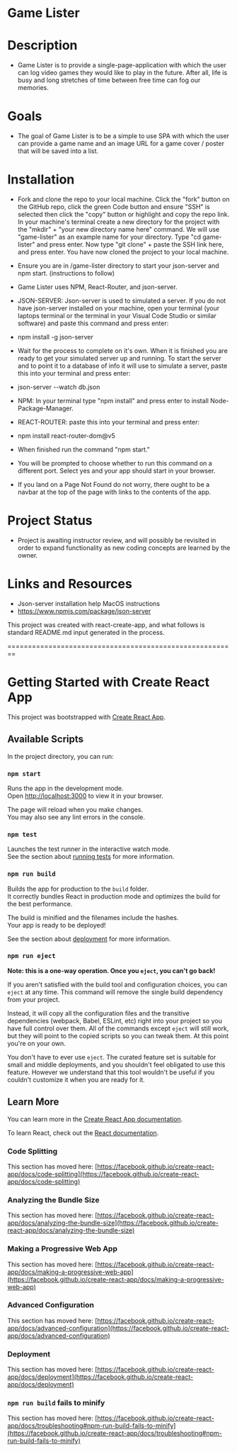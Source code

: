 # Game Lister

# Description
- Game Lister is to provide a single-page-application with which the user can log video games they would like to play in the future. After all, life is busy and long stretches of time between free time can fog our memories.

# Goals
- The goal of Game Lister is to be a simple to use SPA with which the user can provide a game name and an image URL for a game cover / poster that will be saved into a list. 

# Installation
- Fork and clone the repo to your local machine. Click the "fork" button on the GitHub repo, click the green Code button and ensure "SSH" is selected then click the "copy" button or highlight and copy the repo link. In your machine's terminal create a new directory for the project with the "mkdir" + "your new directory name here" command. We will use "game-lister" as an example name for your directory. Type "cd game-lister" and press enter. Now type "git clone" + paste the SSH link here, and press enter. You have now cloned the project to your local machine.
- Ensure you are in /game-lister directory to start your json-server and npm start. (instructions to follow)
- Game Lister uses NPM, React-Router, and json-server.
- JSON-SERVER: Json-server is used to simulated a server. If you do not have json-server installed on your machine, open your terminal (your laptops terminal or the terminal in your Visual Code Studio or similar software) and paste this command and press enter:
- npm install -g json-server
- Wait for the process to complete on it's own. When it is finished you are ready to get your simulated server up and running. To start the server and to point it to a database of info it will use to simulate a server, paste this into your terminal and press enter:
- json-server --watch db.json

- NPM: In your terminal type "npm install" and press enter to install Node-Package-Manager.
- REACT-ROUTER: paste this into your terminal and press enter:
- npm install react-router-dom@v5
- When finished run the command "npm start."
- You will be prompted to choose whether to run this command on a different port. Select yes and your app should start in your browser.
- If you land on a Page Not Found do not worry, there ought to be a navbar at the top of the page with links to the contents of the app.

# Project Status
- Project is awaiting instructor review, and will possibly be revisited in order to expand functionality as new coding concepts are learned by the owner.

# Links and Resources
- Json-server installation help MacOS instructions
- https://www.npmjs.com/package/json-server

This project was created with react-create-app, and what follows is standard README.md input generated in the process.

========================================================

# Getting Started with Create React App

This project was bootstrapped with [Create React App](https://github.com/facebook/create-react-app).

## Available Scripts

In the project directory, you can run:

### `npm start`

Runs the app in the development mode.\
Open [http://localhost:3000](http://localhost:3000) to view it in your browser.

The page will reload when you make changes.\
You may also see any lint errors in the console.

### `npm test`

Launches the test runner in the interactive watch mode.\
See the section about [running tests](https://facebook.github.io/create-react-app/docs/running-tests) for more information.

### `npm run build`

Builds the app for production to the `build` folder.\
It correctly bundles React in production mode and optimizes the build for the best performance.

The build is minified and the filenames include the hashes.\
Your app is ready to be deployed!

See the section about [deployment](https://facebook.github.io/create-react-app/docs/deployment) for more information.

### `npm run eject`

**Note: this is a one-way operation. Once you `eject`, you can't go back!**

If you aren't satisfied with the build tool and configuration choices, you can `eject` at any time. This command will remove the single build dependency from your project.

Instead, it will copy all the configuration files and the transitive dependencies (webpack, Babel, ESLint, etc) right into your project so you have full control over them. All of the commands except `eject` will still work, but they will point to the copied scripts so you can tweak them. At this point you're on your own.

You don't have to ever use `eject`. The curated feature set is suitable for small and middle deployments, and you shouldn't feel obligated to use this feature. However we understand that this tool wouldn't be useful if you couldn't customize it when you are ready for it.

## Learn More

You can learn more in the [Create React App documentation](https://facebook.github.io/create-react-app/docs/getting-started).

To learn React, check out the [React documentation](https://reactjs.org/).

### Code Splitting

This section has moved here: [https://facebook.github.io/create-react-app/docs/code-splitting](https://facebook.github.io/create-react-app/docs/code-splitting)

### Analyzing the Bundle Size

This section has moved here: [https://facebook.github.io/create-react-app/docs/analyzing-the-bundle-size](https://facebook.github.io/create-react-app/docs/analyzing-the-bundle-size)

### Making a Progressive Web App

This section has moved here: [https://facebook.github.io/create-react-app/docs/making-a-progressive-web-app](https://facebook.github.io/create-react-app/docs/making-a-progressive-web-app)

### Advanced Configuration

This section has moved here: [https://facebook.github.io/create-react-app/docs/advanced-configuration](https://facebook.github.io/create-react-app/docs/advanced-configuration)

### Deployment

This section has moved here: [https://facebook.github.io/create-react-app/docs/deployment](https://facebook.github.io/create-react-app/docs/deployment)

### `npm run build` fails to minify

This section has moved here: [https://facebook.github.io/create-react-app/docs/troubleshooting#npm-run-build-fails-to-minify](https://facebook.github.io/create-react-app/docs/troubleshooting#npm-run-build-fails-to-minify)
